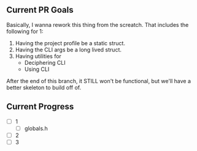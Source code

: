 Current PR Goals
---

Basically, I wanna rework this thing from the screatch. That includes the following for 1:

1. Having the project profile be a static struct.
2. Having the CLI args be a long lived struct.
2. Having utilities for
    - Deciphering CLI
    - Using CLI

After the end of this branch, it STILL won't be functional, but we'll have a better skeleton to build off of.

Current Progress
---
- [ ] 1
    - [ ] globals.h
- [ ] 2
- [ ] 3

